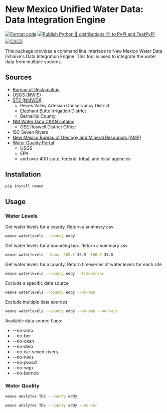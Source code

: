 # New Mexico Unified Water Data: Data Integration Engine
[![Format code](https://github.com/DataIntegrationGroup/PyWeaver/actions/workflows/format_code.yml/badge.svg?branch=main)](https://github.com/DataIntegrationGroup/PyWeaver/actions/workflows/format_code.yml)
[![Publish Python 🐍 distributions 📦 to PyPI and TestPyPI](https://github.com/DataIntegrationGroup/PyWeaver/actions/workflows/publish-to-pypi.yml/badge.svg)](https://github.com/DataIntegrationGroup/PyWeaver/actions/workflows/publish-to-pypi.yml)
[![CI/CD](https://github.com/DataIntegrationGroup/PyWeaver/actions/workflows/cicd.yml/badge.svg)](https://github.com/DataIntegrationGroup/PyWeaver/actions/workflows/cicd.yml)

This package provides a command line interface to New Mexico Water Data Initiaive's Data Integration Engine. This tool is used to integrate the water data from multiple sources.


## Sources
 - [Bureau of Reclamation](https://data.usbr.gov/) 
 - [USGS (NWIS)](https://waterdata.usgs.gov/nwis)
 - [ST2 (NMWDI)](https://st2.newmexicowaterdata.org/FROST-Server/v1.1/)
   - Pecos Valley Artesian Conservancy District
   - Elephant Butte Irrigation District
   - Bernalillo County
 - [NM Water Data CKAN catalog](https://catalog.newmexicowaterdata.org/)
   - OSE Roswell District Office
 - ISC Seven Rivers
 - [New Mexico Bureau of Geology and Mineral Resources (AMP)](https://waterdata.nmt.edu/)
 - [Water Quality Portal](https://www.waterqualitydata.us/)
   - USGS
   - EPA
   - and over 400 state, federal, tribal, and local agencies

## Installation

```bash
pip install nmuwd
```

## Usage
### Water Levels

Get water levels for a county. Return a summary csv
```bash
weave waterlevels --county eddy
```
Get water levels for a bounding box. Return a summary csv
```bash
weave waterlevels --bbox -106.5 32.5 -106.0 33.0
```


Get water levels for a county. Return timeseries of water levels for each site
```bash
weave waterlevels --county eddy --timeseries
```

Exclude a specific data source
```bash
weave waterlevels --county eddy --no-amp
```

Exclude multiple data sources
```bash
weave waterlevels --county eddy --no-amp --no-nwis
```

Available data source flags:
 - --no-amp
 - --no-bor
 - --no-ckan
 - --no-dwb
 - --no-isc-seven-rivers
 - --no-nwis
 - --no-pvacd
 - --no-wqp
 - --no-bernco



### Water Quality
```bash
weave analytes TDS --county eddy
```
```bash
weave analytes TDS --county eddy --no-bor
```
